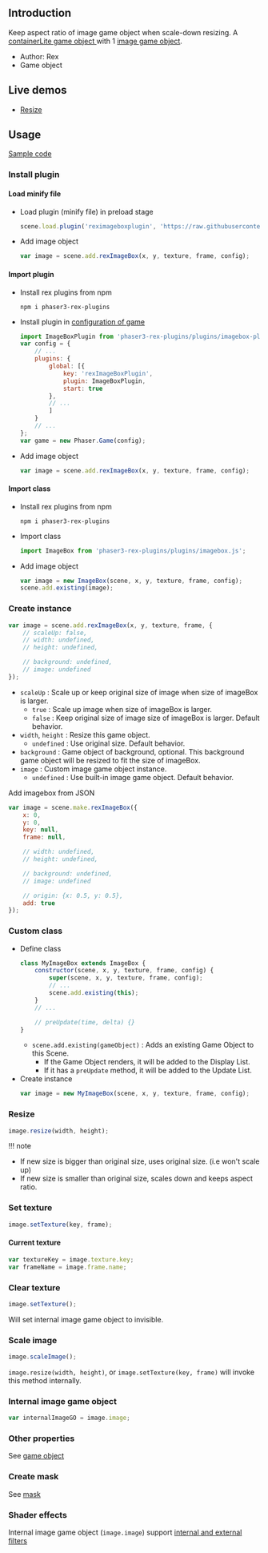 ## Introduction

Keep aspect ratio of image game object when scale-down resizing. 
A [containerLite game object ](containerlite.md) with 1 [image game object](image.md).

- Author: Rex
- Game object

## Live demos

- [Resize](https://codepen.io/rexrainbow/pen/gOjQJOp)

## Usage

[Sample code](https://github.com/rexrainbow/phaser3-rex-notes/tree/master/examples/imagebox)

### Install plugin

#### Load minify file

- Load plugin (minify file) in preload stage
    ```javascript
    scene.load.plugin('reximageboxplugin', 'https://raw.githubusercontent.com/rexrainbow/phaser3-rex-notes/master/dist/reximageboxplugin.min.js', true);
    ```
- Add image object
    ```javascript
    var image = scene.add.rexImageBox(x, y, texture, frame, config);
    ```

#### Import plugin

- Install rex plugins from npm
    ```
    npm i phaser3-rex-plugins
    ```
- Install plugin in [configuration of game](game.md#configuration)
    ```javascript
    import ImageBoxPlugin from 'phaser3-rex-plugins/plugins/imagebox-plugin.js';
    var config = {
        // ...
        plugins: {
            global: [{
                key: 'rexImageBoxPlugin',
                plugin: ImageBoxPlugin,
                start: true
            },
            // ...
            ]
        }
        // ...
    };
    var game = new Phaser.Game(config);
    ```
- Add image object
    ```javascript
    var image = scene.add.rexImageBox(x, y, texture, frame, config);
    ```

#### Import class

- Install rex plugins from npm
    ```
    npm i phaser3-rex-plugins
    ```
- Import class
    ```javascript
    import ImageBox from 'phaser3-rex-plugins/plugins/imagebox.js';
    ```
- Add image object
    ```javascript    
    var image = new ImageBox(scene, x, y, texture, frame, config);
    scene.add.existing(image);
    ```

### Create instance

```javascript
var image = scene.add.rexImageBox(x, y, texture, frame, {
    // scaleUp: false,
    // width: undefined,
    // height: undefined,

    // background: undefined,
    // image: undefined
});
```

- `scaleUp` : Scale up or keep original size of image when size of imageBox is larger.
    - `true` : Scale up image when size of imageBox is larger.
    - `false` : Keep original size of image size of imageBox is larger. Default behavior.
- `width`, `height` : Resize this game object.
    - `undefined` : Use original size. Default behavior.
- `background` : Game object of background, optional. This background game object will be resized to fit the size of imageBox.
- `image` : Custom image game object instance.
    - `undefined` : Use built-in image game object. Default behavior.

Add imagebox from JSON

```javascript
var image = scene.make.rexImageBox({
    x: 0,
    y: 0,
    key: null,
    frame: null,

    // width: undefined,
    // height: undefined,

    // background: undefined,
    // image: undefined

    // origin: {x: 0.5, y: 0.5},
    add: true
});
```

### Custom class

- Define class
    ```javascript
    class MyImageBox extends ImageBox {
        constructor(scene, x, y, texture, frame, config) {
            super(scene, x, y, texture, frame, config);
            // ...
            scene.add.existing(this);
        }
        // ...

        // preUpdate(time, delta) {}
    }
    ```
    - `scene.add.existing(gameObject)` : Adds an existing Game Object to this Scene.
        - If the Game Object renders, it will be added to the Display List.
        - If it has a `preUpdate` method, it will be added to the Update List.
- Create instance
    ```javascript
    var image = new MyImageBox(scene, x, y, texture, frame, config);
    ```

### Resize

```javascript
image.resize(width, height);
```

!!! note
  - If new size is bigger than original size, uses original size. (i.e won't scale up)  
  - If new size is smaller than original size, scales down and keeps aspect ratio.

### Set texture

```javascript
image.setTexture(key, frame);
``` 

#### Current texture

```javascript
var textureKey = image.texture.key;
var frameName = image.frame.name;
```

### Clear texture

```javascript
image.setTexture();
```

Will set internal image game object to invisible.

### Scale image

```javascript
image.scaleImage();
```

`image.resize(width, height)`, or `image.setTexture(key, frame)` will invoke this method internally.

### Internal image game object

```javascript
var internalImageGO = image.image;
```

### Other properties

See [game object](gameobject.md)

### Create mask

See [mask](mask.md)

### Shader effects

Internal image game object (`image.image`) support [internal and external filters](shader-builtin.md)
